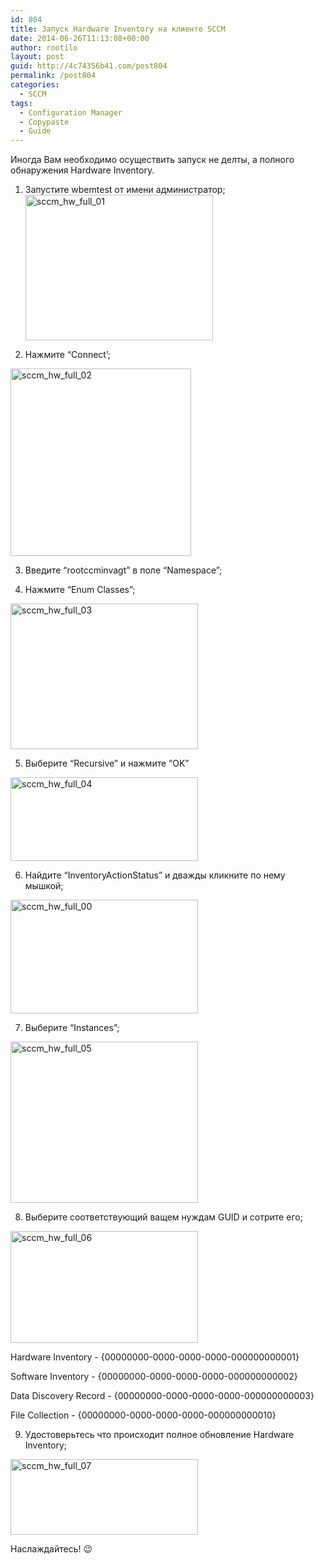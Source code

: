 ```yaml
---
id: 804
title: Запуск Hardware Inventory на клиенте SCCM
date: 2014-06-26T11:13:08+00:00
author: rootilo
layout: post
guid: http://4c74356b41.com/post804
permalink: /post804
categories:
  - SCCM
tags:
  - Configuration Manager
  - Copypaste
  - Guide
---
```

Иногда Вам необходимо осуществить запуск не делты, а полного обнаружения Hardware Inventory.

1. Запустите wbemtest от имени администратор;<a href="http://4c74356b41.com/wp-content/uploads/2016/02/sccm_hw_full_01.png" rel="attachment wp-att-4832"><img src="http://4c74356b41.com/wp-content/uploads/2016/02/sccm_hw_full_01-300x233.png" alt="sccm_hw_full_01" width="300" height="233" /></a>

2. Нажмите &#8220;Connect&#8217;;
  
<a href="http://4c74356b41.com/wp-content/uploads/2016/02/sccm_hw_full_02.png" rel="attachment wp-att-4835"><img src="http://4c74356b41.com/wp-content/uploads/2016/02/sccm_hw_full_02-289x300.png" alt="sccm_hw_full_02" width="289" height="300" /></a>

3. Введите &#8220;rootccminvagt&#8221; в поле &#8220;Namespace&#8221;;
  
4. Нажмите &#8220;Enum Classes&#8221;;
  
<a href="http://4c74356b41.com/wp-content/uploads/2016/02/sccm_hw_full_03.png" rel="attachment wp-att-4839"><img src="http://4c74356b41.com/wp-content/uploads/2016/02/sccm_hw_full_03-300x233.png" alt="sccm_hw_full_03" width="300" height="233" /></a>

5. Выберите &#8220;Recursive&#8221; и нажмите &#8220;OK&#8221;
  
<a href="http://4c74356b41.com/wp-content/uploads/2016/02/sccm_hw_full_04.png" rel="attachment wp-att-4842"><img src="http://4c74356b41.com/wp-content/uploads/2016/02/sccm_hw_full_04-300x134.png" alt="sccm_hw_full_04" width="300" height="134" /></a>

6. Найдите &#8220;InventoryActionStatus&#8221; и дважды кликните по нему мышкой;
  
<a href="http://4c74356b41.com/wp-content/uploads/2016/02/sccm_hw_full_00.png" rel="attachment wp-att-4829"><img src="http://4c74356b41.com/wp-content/uploads/2016/02/sccm_hw_full_00-300x182.png" alt="sccm_hw_full_00" width="300" height="182" /></a>

7. Выберите &#8220;Instances&#8221;;
  
<a href="http://4c74356b41.com/wp-content/uploads/2016/02/sccm_hw_full_05.png" rel="attachment wp-att-4845"><img src="http://4c74356b41.com/wp-content/uploads/2016/02/sccm_hw_full_05-300x258.png" alt="sccm_hw_full_05" width="300" height="258" /></a>

8. Выберите соответствующий ващем нуждам GUID и сотрите его;
  
<a href="http://4c74356b41.com/wp-content/uploads/2016/02/sccm_hw_full_06.png" rel="attachment wp-att-4848"><img src="http://4c74356b41.com/wp-content/uploads/2016/02/sccm_hw_full_06-300x179.png" alt="sccm_hw_full_06" width="300" height="179" /></a>
  
Hardware Inventory - {00000000-0000-0000-0000-000000000001}
  
Software Inventory - {00000000-0000-0000-0000-000000000002}
  
Data Discovery Record - {00000000-0000-0000-0000-000000000003}
  
File Collection - {00000000-0000-0000-0000-000000000010}

9. Удостоверьтесь что происходит полное обновление Hardware Inventory;
  
<a href="http://4c74356b41.com/wp-content/uploads/2016/02/sccm_hw_full_07.png" rel="attachment wp-att-4851"><img src="http://4c74356b41.com/wp-content/uploads/2016/02/sccm_hw_full_07-300x121.png" alt="sccm_hw_full_07" width="300" height="121" /></a>

Наслаждайтесь! 😉